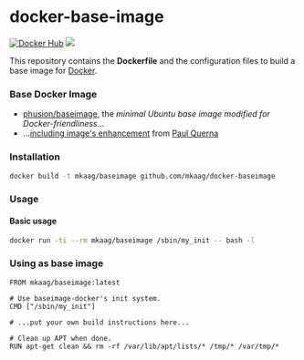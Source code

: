docker-base-image
=================

[![Docker Hub](https://img.shields.io/badge/docker-mkaag%2Fbaseimage-008bb8.svg)](https://registry.hub.docker.com/u/mkaag/baseimage/)
[![](https://badge.imagelayers.io/mkaag/baseimage:latest.svg)](https://imagelayers.io/?images=mkaag/baseimage:latest 'Get your own badge on imagelayers.io')

This repository contains the **Dockerfile** and the configuration files to build a base image for [Docker](https://www.docker.com/).

### Base Docker Image

* [phusion/baseimage](https://github.com/phusion/baseimage-docker), the *minimal Ubuntu base image modified for Docker-friendliness*...
* ...[including image's enhancement](https://github.com/racker/docker-ubuntu-with-updates) from [Paul Querna](https://journal.paul.querna.org/articles/2013/10/15/docker-ubuntu-on-rackspace/)

### Installation

```bash
docker build -t mkaag/baseimage github.com/mkaag/docker-baseimage
```

### Usage

#### Basic usage

```bash
docker run -ti --rm mkaag/baseimage /sbin/my_init -- bash -l
```

### Using as base image
```
FROM mkaag/baseimage:latest

# Use baseimage-docker's init system.
CMD ["/sbin/my_init"]

# ...put your own build instructions here...

# Clean up APT when done.
RUN apt-get clean && rm -rf /var/lib/apt/lists/* /tmp/* /var/tmp/*
```
